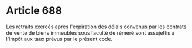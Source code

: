 # Article 688

Les retraits exercés après l'expiration des délais convenus par les contrats de vente de biens immeubles sous faculté de
réméré sont assujettis à l'impôt aux taux prévus par le présent code.


